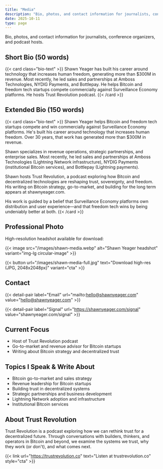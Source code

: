 ```yaml
---
title: "Media"
description: "Bio, photos, and contact information for journalists, conference organizers, and podcast hosts. Bitcoin go-to-market leader and Trust Revolution podcast host."
date: 2025-10-11
type: page
---
```


Bio, photos, and contact information for journalists, conference organizers, and podcast hosts.

## Short Bio (50 words)

{{< card class="bio-text" >}}
Shawn Yeager has built his career around technology that increases human freedom, generating more than $300M in revenue. Most recently, he led sales and partnerships at Amboss Technologies, NYDIG Payments, and Bottlepay. He helps Bitcoin and freedom tech startups compete commercially against Surveillance Economy platforms. He hosts Trust Revolution podcast.
{{< /card >}}

## Extended Bio (150 words)

{{< card class="bio-text" >}}
Shawn Yeager helps Bitcoin and freedom tech startups compete and win commercially against Surveillance Economy platforms. He's built his career around technology that increases human freedom. Over 30 years, that work has generated more than $300M in revenue.

Shawn specializes in revenue operations, strategic partnerships, and enterprise sales. Most recently, he led sales and partnerships at Amboss Technologies (Lightning Network infrastructure), NYDIG Payments (institutional Bitcoin services), and Bottlepay (Lightning payments).

Shawn hosts Trust Revolution, a podcast exploring how Bitcoin and decentralized technologies are reshaping trust, sovereignty, and freedom. His writing on Bitcoin strategy, go-to-market, and building for the long term appears at shawnyeager.com.

His work is guided by a belief that Surveillance Economy platforms own distribution and user experience—and that freedom tech wins by being undeniably better at both.
{{< /card >}}

## Professional Photo

High-resolution headshot available for download:

{{< image src="/images/shawn-media.webp" alt="Shawn Yeager headshot" variant="img-lg circular-image" >}}

{{< button url="/images/shawn-media-full.jpg" text="Download high-res (JPG, 2048x2048px)" variant="cta" >}}

## Contact

{{< detail-pair label="Email" url="mailto:hello@shawnyeager.com" value="hello@shawnyeager.com" >}}

{{< detail-pair label="Signal" url="https://shawnyeager.com/signal" value="shawnyeager.com/signal" >}}

## Current Focus

- Host of Trust Revolution podcast
- Go-to-market and revenue advisor for Bitcoin startups
- Writing about Bitcoin strategy and decentralized trust

## Topics I Speak & Write About

- Bitcoin go-to-market and sales strategy
- Revenue leadership for Bitcoin startups
- Building trust in decentralized systems
- Strategic partnerships and business development
- Lightning Network adoption and infrastructure
- Institutional Bitcoin services

## About Trust Revolution

Trust Revolution is a podcast exploring how we can rethink trust for a decentralized future. Through conversations with builders, thinkers, and operators in Bitcoin and beyond, we examine the systems we trust, why they work (or don't), and what comes next.

{{< link url="https://trustrevolution.co" text="Listen at trustrevolution.co" style="cta" >}}
